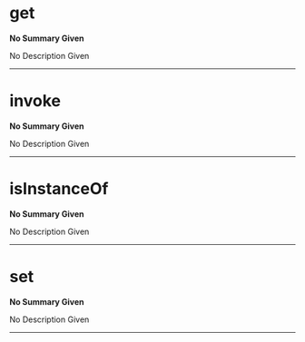 
# get

> 

__No Summary Given__

No Description Given

---

# invoke

> 

__No Summary Given__

No Description Given

---

# isInstanceOf

> 

__No Summary Given__

No Description Given

---

# set

> 

__No Summary Given__

No Description Given

---
